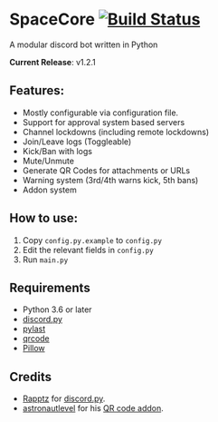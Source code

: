 # SpaceCore [![Build Status](https://travis-ci.com/T3CHNOLOG1C/SpaceCore.svg?branch=master)](https://travis-ci.com/T3CHNOLOG1C/SpaceCore)
A modular discord bot written in Python

**Current Release**: v1.2.1

## Features:
- Mostly configurable via configuration file.
- Support for approval system based servers
- Channel lockdowns (including remote lockdowns)
- Join/Leave logs (Toggleable)
- Kick/Ban with logs
- Mute/Unmute
- Generate QR Codes for attachments or URLs
- Warning system (3rd/4th warns kick, 5th bans)
- Addon system

## How to use:
1. Copy `config.py.example` to `config.py`
2. Edit the relevant fields in `config.py`
3. Run `main.py`

## Requirements
- Python 3.6 or later
- [discord.py](https://github.com/Rapptz/discord.py/tree/rewrite)
- [pylast](https://github.com/pylast/pylast)
- [qrcode](https://github.com/lincolnloop/python-qrcode)
- [Pillow](https://github.com/python-pillow/Pillow)

## Credits
- [Rapptz](https://github.com/Rapptz) for [discord.py](https://github.com/Rapptz/discord.py/tree/rewrite).
- [astronautlevel](https://github.com/astronautlevel2) for his [QR code addon](https://github.com/astronautlevel2/Discord-Cogs/blob/master/qrgen.py).
